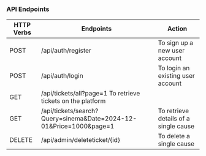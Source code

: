 ### API Endpoints
| HTTP Verbs | Endpoints | Action |
| --- | --- | --- |
| POST | /api/auth/register | To sign up a new user account |
| POST | /api/auth/login | To login an existing user account |
| GET | /api/tickets/all?page=1 To retrieve tickets on the platform |
| GET | /api/tickets/search?Query=sinema&Date=2024-12-01&Price=1000&page=1 | To retrieve details of a single cause |
| DELETE | /api/admin/deleteticket/{id} | To delete a single cause |
